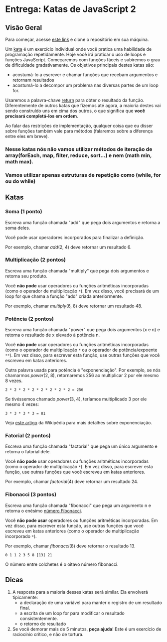 # Entrega: Katas de JavaScript 2

## Visão Geral

Para começar, acesse [este link](https://classroom.github.com/a/c9XGhJEM) e clone o repositório em sua máquina.

Um [kata](<https://en.wikipedia.org/wiki/Kata_(programming)>) é um exercício individual onde você pratica uma habilidade de programação repetidamente. Hoje você irá praticar o uso de loops e funções JavaScript. Começaremos com funções fáceis e subiremos o grau de dificuldade gradativamente. Os objetivos principais destes katas são:

- acostumá-lo a escrever e chamar funções que recebam argumentos e retornam resultados
- acostumá-lo a decompor um problema nas diversas partes de um loop for.

Usaremos a palavra-chave [return](https://developer.mozilla.org/pt-BR/docs/Web/JavaScript/Reference/Statements/return) para obter o resultado da função. Diferentemente de outros katas que fizemos até agora, a maioria destes vai sendo construído uns em cima dos outros, o que significa que **você precisará completá-los em ordem**.

Ao falar das restrições de implementação, qualquer coisa que eu disser sobre funções também vale para métodos (falaremos sobre a diferença entre eles em breve).

### Nesse katas nós não vamos utilizar métodos de iteração de array(forEach, map, filter, reduce, sort...) e nem (math min, math max).

### Vamos utilizar apenas estruturas de repetição como (while, for ou do while)

## Katas

### Soma (1 ponto)

Escreva uma função chamada "add" que pega dois argumentos e retorna a soma deles.

Você pode usar operadores incorporados para finalizar a definição.

Por exemplo, chamar _add_(2, 4) deve retornar um resultado 6.

### Multiplicação (2 pontos)

Escreva uma função chamada "multiply" que pega dois argumentos e retorna seu produto.

Você **não pode** usar operadores ou funções aritméticas incorporadas (como o operador de multiplicação `*`). Em vez disso, você precisará de um loop for que chama a função "add" criada anteriormente.

Por exemplo, chamar _multiply_(6, 8) deve retornar um resultado 48.

### Potência (2 pontos)

Escreva uma função chamada "power" que pega dois argumentos (x e n) e retorna o resultado de x elevado à potência n.

Você **não pode** usar operadores ou funções aritméticas incorporadas (como o operador de multiplicação `*` ou o operador de potência/expoente `**`). Em vez disso, para escrever esta função, use outras funções que você escreveu em katas anteriores.

Outra palavra usada para potência é "exponenciação". Por exemplo, se nós chamarmos _power_(2, 8), retornaremos 256 ao multiplicar 2 por ele mesmo 8 vezes.

    2 * 2 * 2 * 2 * 2 * 2 * 2 * 2 = 256

Se tivéssemos chamado _power_(3, 4), teríamos multiplicado 3 por ele mesmo 4 vezes:

    3 * 3 * 3 * 3 = 81

Veja [este artigo](https://pt.wikipedia.org/wiki/Exponencia%C3%A7%C3%A3o) da Wikipédia para mais detalhes sobre exponenciação.

### Fatorial (2 pontos)

Escreva uma função chamada "factorial" que pega um único argumento e retorna o fatorial dele.

Você **não pode** usar operadores ou funções aritméticas incorporadas (como o operador de multiplicação `*`). Em vez disso, para escrever esta função, use outras funções que você escreveu em katas anteriores.

Por exemplo, chamar _factorial_(4) deve retornar um resultado 24.

### Fibonacci (3 pontos)

Escreva uma função chamada "fibonacci" que pega um argumento n e retorna o enésimo [número Fibonacci](https://pt.wikipedia.org/wiki/Sequ%C3%AAncia_de_Fibonacci).

Você **não pode usar** operadores ou funções aritméticas incorporadas. Em vez disso, para escrever esta função, use outras funções que você escreveu em katas anteriores (como o operador de multiplicação incorporado `*`).

Por exemplo, chamar _fibonacci_(8) deve retornar o resultado 13.

    0 1 1 2 3 5 8 [13] 21

O número entre colchetes é o oitavo número fibonacci.

## Dicas

1.  A resposta para a maioria desses katas será similar. Ela envolverá tipicamente:
    - a declaração de uma variável para manter o registro de um resultado final.
    - a escrita de um loop for para modificar o resultado consistentemente.
    - o retorno do resultado
2.  Se você demorar mais de 5 minutos, **peça ajuda**! Este é um exercício de raciocínio crítico, e não de tortura.
